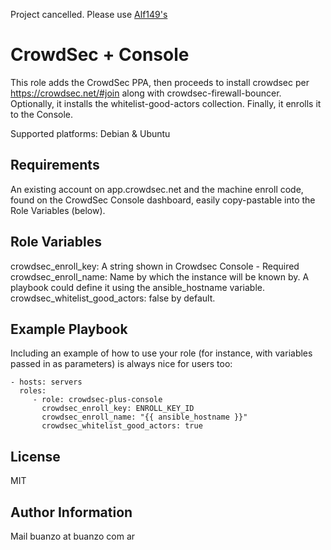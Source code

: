 Project cancelled. Please use [Alf149's](https://github.com/alf149/ansible/tree/main/lab/roles/security/crowdsec/tasks)

CrowdSec + Console
==================

This role adds the CrowdSec PPA, then proceeds to install crowdsec per https://crowdsec.net/#join
along with crowdsec-firewall-bouncer. Optionally, it installs the
whitelist-good-actors collection. Finally, it enrolls it to the Console.

Supported platforms: Debian & Ubuntu

Requirements
------------

An existing account on app.crowdsec.net and the machine enroll code, found on the CrowdSec Console
dashboard, easily copy-pastable into the Role Variables (below).

Role Variables
--------------

crowdsec_enroll_key: A string shown in Crowdsec Console - Required
crowdsec_enroll_name: Name by which the instance will be known by. A
playbook could define it using the ansible_hostname variable.
crowdsec_whitelist_good_actors: false by default.

Example Playbook
----------------

Including an example of how to use your role (for instance, with variables passed in as parameters) is always nice for users too:

    - hosts: servers
      roles:
         - role: crowdsec-plus-console
           crowdsec_enroll_key: ENROLL_KEY_ID
           crowdsec_enroll_name: "{{ ansible_hostname }}"
           crowdsec_whitelist_good_actors: true

License
-------

MIT

Author Information
------------------

Mail buanzo at buanzo com ar
